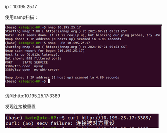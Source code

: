 ip：10.195.25.17

使用namp扫描：

![image-20210721095431062](README.assets/image-20210721095431062.png)

访问:http:10.195.25.17:3389

发现连接被重置

![image-20210721095634773](README.assets/image-20210721095634773.png)
